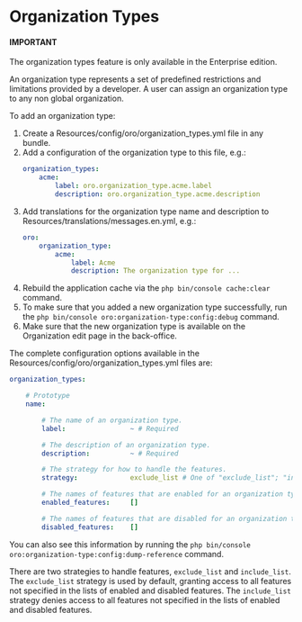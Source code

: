 <a id="dev-organization-types"></a>

# Organization Types

#### IMPORTANT
The organization types feature is only available in the Enterprise edition.

An organization type represents a set of predefined restrictions and limitations provided by a developer.
A user can assign an organization type to any non global organization.

To add an organization type:

1. Create a Resources/config/oro/organization_types.yml file in any bundle.
2. Add a configuration of the organization type to this file, e.g.:
   ```yaml
   organization_types:
       acme:
           label: oro.organization_type.acme.label
           description: oro.organization_type.acme.description
   ```
3. Add translations for the organization type name and description to Resources/translations/messages.en.yml, e.g.:
   ```yaml
   oro:
       organization_type:
           acme:
               label: Acme
               description: The organization type for ...
   ```
4. Rebuild the application cache via the `php bin/console cache:clear` command.
5. To make sure that you added a new organization type successfully,
   run the `php bin/console oro:organization-type:config:debug` command.
6. Make sure that the new organization type is available
   on the Organization edit page in the back-office.

The complete configuration options available in the Resources/config/oro/organization_types.yml files are:

```yaml
organization_types:

    # Prototype
    name:

        # The name of an organization type.
        label:                ~ # Required

        # The description of an organization type.
        description:          ~ # Required

        # The strategy for how to handle the features.
        strategy:             exclude_list # One of "exclude_list"; "include_list"

        # The names of features that are enabled for an organization type.
        enabled_features:     []

        # The names of features that are disabled for an organization type.
        disabled_features:    []
```

You can also see this information by running the `php bin/console oro:organization-type:config:dump-reference` command.

There are two strategies to handle features, `exclude_list` and `include_list`.
The `exclude_list` strategy is used by default, granting access to all features not specified in the lists of enabled and disabled features.
The `include_list` strategy denies access to all features not specified in the lists of enabled and disabled features.
